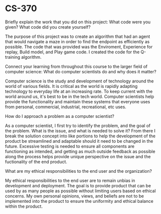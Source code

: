 # CS-370

Briefly explain the work that you did on this project: What code were you given? What code did you create yourself?

The purpose of this project was to create an algorithm that had an agent that would navigate a maze in order to find the endpoint as efficiently as possible.
The code that was provided was the Enviroment, Experience for replay, Build model, and Play game code. I created the code for the Q-training algorithm.

Connect your learning from throughout this course to the larger field of computer science:
What do computer scientists do and why does it matter?

Computer science is the study and development of technology around the world of various fields. It is critical as the world is rapidly adapting
technology to everyday life at an increasing rate. To keep current with the world around us, it's best to be in the tech world. Computer scientists
help provide the functionality and maintain these systems that everyone uses from personal, commercial, industrial, recreational, etc uses.

How do I approach a problem as a computer scientist?

As a computer scientist, I first try to identify the problem, and the goal of the problem. What is the issue, and what is needed to solve it?
From there I break the solution concept into like portions to help the development of the product be streamlined and adaptable should it need to be changed in the future.
Excessive testing is needed to ensure all components are functioning as intended, and getting as much outside feedback as possible along the process helps provide
unique perspective on the issue and the fuctionality of the end product.

What are my ethical responsibilities to the end user and the organization?

My ethical responsibilities to the end user are to remain unbias in development and deployment. The goal is to provide product that can be used by as many
people as possible without limiting users based on ethical concerns. My own personal opinions, views, and beliefs are not to be implemented into the product
to ensure the uniformity and ethical balance within the product.
